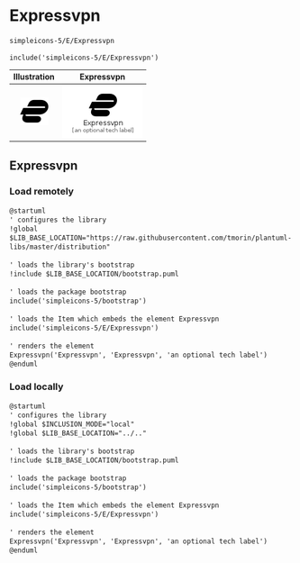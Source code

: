 # Expressvpn


```text
simpleicons-5/E/Expressvpn
```

```text
include('simpleicons-5/E/Expressvpn')
```



| Illustration | Expressvpn |
| :---: | :---: |
| ![illustration for Illustration](../../simpleicons-5/E/Expressvpn.png) | ![illustration for Expressvpn](../../simpleicons-5/E/Expressvpn.Local.png) |




## Expressvpn

### Load remotely
```plantuml
@startuml
' configures the library
!global $LIB_BASE_LOCATION="https://raw.githubusercontent.com/tmorin/plantuml-libs/master/distribution"

' loads the library's bootstrap
!include $LIB_BASE_LOCATION/bootstrap.puml

' loads the package bootstrap
include('simpleicons-5/bootstrap')

' loads the Item which embeds the element Expressvpn
include('simpleicons-5/E/Expressvpn')

' renders the element
Expressvpn('Expressvpn', 'Expressvpn', 'an optional tech label')
@enduml
```

### Load locally
```plantuml
@startuml
' configures the library
!global $INCLUSION_MODE="local"
!global $LIB_BASE_LOCATION="../.."

' loads the library's bootstrap
!include $LIB_BASE_LOCATION/bootstrap.puml

' loads the package bootstrap
include('simpleicons-5/bootstrap')

' loads the Item which embeds the element Expressvpn
include('simpleicons-5/E/Expressvpn')

' renders the element
Expressvpn('Expressvpn', 'Expressvpn', 'an optional tech label')
@enduml
```

